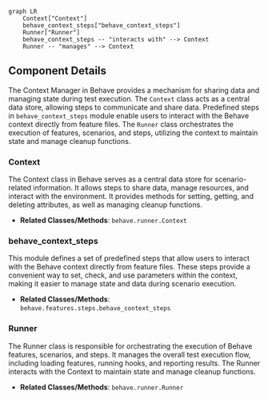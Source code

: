 ```mermaid
graph LR
    Context["Context"]
    behave_context_steps["behave_context_steps"]
    Runner["Runner"]
    behave_context_steps -- "interacts with" --> Context
    Runner -- "manages" --> Context
```

## Component Details

The Context Manager in Behave provides a mechanism for sharing data and managing state during test execution. The `Context` class acts as a central data store, allowing steps to communicate and share data. Predefined steps in `behave_context_steps` module enable users to interact with the Behave context directly from feature files. The `Runner` class orchestrates the execution of features, scenarios, and steps, utilizing the context to maintain state and manage cleanup functions.

### Context
The Context class in Behave serves as a central data store for scenario-related information. It allows steps to share data, manage resources, and interact with the environment. It provides methods for setting, getting, and deleting attributes, as well as managing cleanup functions.
- **Related Classes/Methods**: `behave.runner.Context`

### behave_context_steps
This module defines a set of predefined steps that allow users to interact with the Behave context directly from feature files. These steps provide a convenient way to set, check, and use parameters within the context, making it easier to manage state and data during scenario execution.
- **Related Classes/Methods**: `behave.features.steps.behave_context_steps`

### Runner
The Runner class is responsible for orchestrating the execution of Behave features, scenarios, and steps. It manages the overall test execution flow, including loading features, running hooks, and reporting results. The Runner interacts with the Context to maintain state and manage cleanup functions.
- **Related Classes/Methods**: `behave.runner.Runner`
